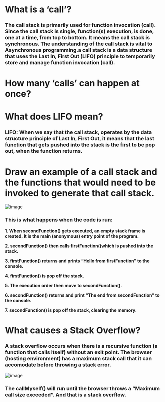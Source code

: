 # What is a ‘call’?
### The call stack is primarily used for function invocation (call). Since the call stack is single, function(s) execution, is done, one at a time, from top to bottom. It means the call stack is synchronous. The understanding of the call stack is vital to Asynchronous programming.a call stack is a data structure that uses the Last In, First Out (LIFO) principle to temporarily store and manage function invocation (call).

# How many ‘calls’ can happen at once?
### 

# What does LIFO mean?
### LIFO: When we say that the call stack, operates by the data structure principle of Last In, First Out, it means that the last function that gets pushed into the stack is the first to be pop out, when the function returns.

# Draw an example of a call stack and the functions that would need to be invoked to generate that call stack.

![image](https://user-images.githubusercontent.com/79833733/117363708-9cf4a080-aec5-11eb-84f4-66b804c8bdde.png)
### This is what happens when the code is run:

**1. When secondFunction() gets executed, an empty stack frame is created. It is the main (anonymous) entry point of the program.**

**2. secondFunction() then calls firstFunction()which is pushed into the stack.**

**3. firstFunction() returns and prints “Hello from firstFunction” to the console.**

**4. firstFunction() is pop off the stack.**

**5. The execution order then move to secondFunction().**

**6. secondFunction() returns and print “The end from secondFunction” to the console.**

**7. secondFunction() is pop off the stack, clearing the memory.**

# What causes a Stack Overflow?
### A stack overflow occurs when there is a recursive function (a function that calls itself) without an exit point. The browser (hosting environment) has a maximum stack call that it can accomodate before throwing a stack error.

![image](https://user-images.githubusercontent.com/79833733/117364173-4045b580-aec6-11eb-8b90-22466cbf6155.png)
### The callMyself() will run until the browser throws a “Maximum call size exceeded”. And that is a stack overflow.



